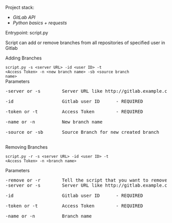 Project stack:
- <i> GitLab API </i>
- <i> Python basics + requests </i>

Entrypoint: script.py

Script can add or remove branches from all repositories of specified user in Gitlab

Adding Branches

<code>script.py -s \<server URL> -id \<user ID> -t \<Access Token> -n \<new branch name> -sb \<source branch name> </code><br>
Parameters
<pre>
-server or -s        Server URL like http://gitlab.example.com   -default https://gitlab.com <br>
-id                  Gitlab user ID      - REQUIRED<br>
-token or -t         Access Token        - REQUIRED<br>
-name or -n          New branch name                             -default NewBranch<br>
-source or -sb       Source Branch for new created branch        -default master<br>
</pre>
Removing Branches<br>

<code>script.py -r -s \<server URL> -id \<user ID> -t \<Access Token> -n \<branch name><br> </code><br>
Parameters
<pre>
-remove or -r        Tell the script that you want to remove branches - REQUIRED to remove
-server or -s        Server URL like http://gitlab.example.com   -default https://gitlab.com<br>
-id                  Gitlab user ID      - REQUIRED<br>
-token or -t         Access Token        - REQUIRED<br>
-name or -n          Branch name                                  -default NewBranch<br></pre>

